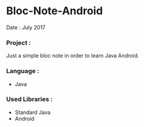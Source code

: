 # Bloc-Note-Android

<p>Date : July 2017 <br/></p>

<h3>Project :</h3>
<p>Just a simple bloc note in order to learn Java Android.</p>

<h3>Language :</h3>
<ul>
  <li>Java</li>
</ul>

<h3>Used Libraries :</h3>
<ul>
  <li>Standard Java</li>
  <li>Android</li>
</ul>
